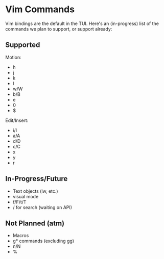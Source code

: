 # Vim Commands

Vim bindings are the default in the TUI. Here's an (in-progress) list of the commands we plan to support, or support already:

## Supported
Motion:
- h
- j
- k
- l
- w/W
- b/B
- e
- 0
- $

Edit/Insert:
- i/I
- a/A
- d/D
- c/C
- x
- y
- r

## In-Progress/Future
- Text objects (iw, etc.)
- visual mode
- f/F/t/T
- / for search (waiting on API)

## Not Planned (atm)
- Macros
- g* commands (excluding gg)
- n/N 
- %